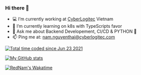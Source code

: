 ### Hi there 👋

- 💻 I’m currently working at [CyberLogitec](https://www.linkedin.com/company/cyberlogitec) Vietnam
- 🌱 I’m currently learning on k8s with TypeScripts favor
- 💬 Ask me about Backend Developement, CI/CD & PYTHON 🐍
- 📫 Ping me at: nam.nguyenthai@cyberlogitec.com

<a href="https://wakatime.com/@RedNam"><img src="https://wakatime.com/badge/user/ccd2e878-5697-4d34-8d6e-01a95c39aacf.svg" alt="Total time coded since Jun 23 2021" /></a>

[![My GitHub stats](https://rednam-github-readme-stats.vercel.app/api?username=rednam-ntn&count_private=true&show_icons=true&theme=ayu-mirage&hide_border=true&border_radius=10&include_all_commits=true&cache_seconds=1800&custom_title=My%20GitHub%20Stats)](https://github.com/rednam-ntn/github-readme-stats)

[![RedNam's Wakatime](https://rednam-github-readme-stats.vercel.app/api/wakatime?username=RedNam&show_icons=true&theme=ayu-mirage&hide_border=true&border_radius=10&layout=compact&cache_seconds=1800&hide=Other&custom_title=My%20Most%20Languages)](https://github.com/rednam-ntn/github-readme-stats)

<!--

<a href="#">
  <img align="center" src="https://github-readme-stats-nxis0fxo0-rednam-ntn.vercel.app/api/top-langs?username=rednam-ntn&show_icons=true&theme=ayu-mirage&hide_border=true&border_radius=10&layout=compact" />
</a>

<a href="#">
  <img align="center" src="https://github-readme-stats-nxis0fxo0-rednam-ntn.vercel.app/api/wakatime?username=RedNam&show_icons=true&theme=ayu-mirage&hide_border=true&border_radius=10&layout=compact" />
</a>
-->
